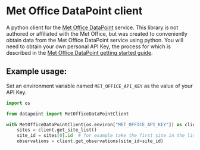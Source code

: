 # Met Office DataPoint client

A python client for the [Met Office DataPoint](https://www.metoffice.gov.uk/services/data/datapoint) service.
This library is not authored or affiliated with the Met Office, but was created to conveniently obtain data from the
Met Office DataPoint service using python.
You will need to obtain your own personal API Key, the process for which is described in the
[Met Office DataPoint getting started guide](https://www.metoffice.gov.uk/services/data/datapoint/getting-started).

## Example usage:

Set an environment variable named `MET_OFFICE_API_KEY` as the value of your API Key.

```python
import os

from datapoint import MetOfficeDataPointClient

with MetOfficeDataPointClient(os.environ["MET_OFFICE_API_KEY"]) as client:
    sites = client.get_site_list()
    site_id = sites[0].id  # for example take the first site in the list of sites
    observations = client.get_observations(site_id=site_id)
```
